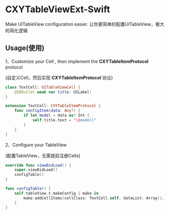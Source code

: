 # CXYTableViewExt-Swift
Make UITableView configuration easier. 让你更简单的配置UITableView，极大的简化逻辑



## Usage(使用)

1、Customize your Cell , then implement the **CXYTableItemProtocol** protocol

(自定义Cell，然后实现 **CXYTableItemProtocol** 协议)

```swift
class TextCell: UITableViewCell {
    @IBOutlet weak var title: UILabel!
}

extension TextCell: CXYTableItemProtocol {
    func configItem(data: Any?) {
        if let model = data as? Int {
            self.title.text = "\(model)"
        }
    }
}
```



2、Configure your TableView  

(配置TableView，无需提前注册Cells)

```swift
override func viewDidLoad() {
    super.viewDidLoad()        
    configTable()
}

func configTable() {
    self.tableView.t.makeConfig { make in
        make.addCellItems(cellClass: TextCell.self, dataList: Array(1...10))
    }
}
```

